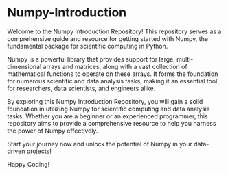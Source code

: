# Numpy-Introduction
Welcome to the Numpy Introduction Repository! This repository serves as a comprehensive guide and resource for getting started with Numpy, the 
fundamental package for scientific computing in Python.

Numpy is a powerful library that provides support for large, multi-dimensional arrays and matrices, along with a vast collection of mathematical 
functions to operate on these arrays. It forms the foundation for numerous scientific and data analysis tasks, making it an essential tool for 
researchers, data scientists, and engineers alike.

By exploring this Numpy Introduction Repository, you will gain a solid foundation in utilizing Numpy for scientific computing and data analysis 
tasks. Whether you are a beginner or an experienced programmer, this repository aims to provide a comprehensive resource to help you harness the 
power of Numpy effectively.

Start your journey now and unlock the potential of Numpy in your data-driven projects!

Happy Coding!
